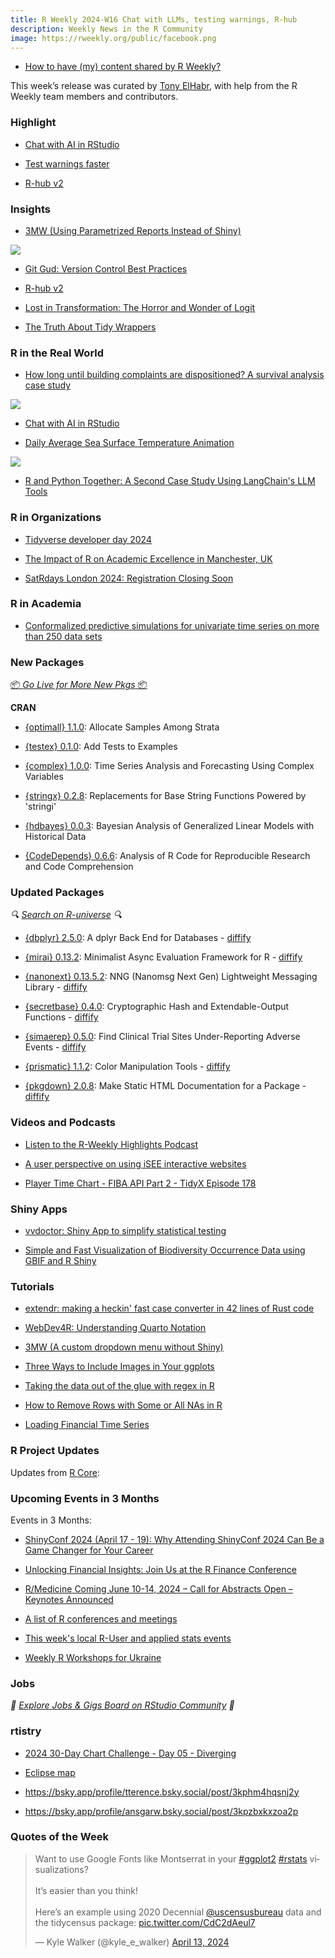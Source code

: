 ```yaml
---
title: R Weekly 2024-W16 Chat with LLMs, testing warnings, R-hub
description: Weekly News in the R Community
image: https://rweekly.org/public/facebook.png
---
```


+ [How to have (my) content shared by R Weekly?](https://github.com/rweekly/rweekly.org#how-to-have-my-content-shared-by-r-weekly)

This week’s release was curated by [Tony ElHabr](https://tonyelhabr.rbind.io/), with help from the R Weekly team members and contributors.

### Highlight

+ [Chat with AI in RStudio](https://blogs.rstudio.com/tensorflow/posts/2024-04-04-chat-with-llms-using-chattr)

+ [Test warnings faster](https://mm218.dev/posts/2024-04-12-testing-expensive-functions/)

+ [R-hub v2](https://blog.r-hub.io/2024/04/11/rhub2/)

### Insights

+ [3MW (Using Parametrized Reports Instead of Shiny)](https://3mw.albert-rapp.de/p/parametrized-reports-instead-of-shiny)

![](https://raw.githubusercontent.com/rweekly/image/master/2024/W16/parameterized-reports.png)

+ [Git Gud: Version Control Best Practices](https://www.appsilon.com/post/git-best-practices)

+ [R-hub v2](https://blog.r-hub.io/2024/04/11/rhub2/)

+ [Lost in Transformation: The Horror and Wonder of Logit](https://www.robertkubinec.com/post/flat_earth/)

+ [The Truth About Tidy Wrappers](https://outsiderdata.netlify.app/posts/2024-04-10-the-truth-about-tidy-wrappers/benchmark_wrappers.html)

### R in the Real World

+ [How long until building complaints are dispositioned? A survival analysis case study](https://www.tidymodels.org/learn/statistics/survival-case-study/)

![](https://raw.githubusercontent.com/rweekly/image/master/2024/W16/building-complaints-nync.png)

+ [Chat with AI in RStudio](https://blogs.rstudio.com/tensorflow/posts/2024-04-04-chat-with-llms-using-chattr)

+ [Daily Average Sea Surface Temperature Animation](https://kieranhealy.org/blog/archives/2024/04/12/daily-average-sea-surface-temperature-animation/)

![](https://raw.githubusercontent.com/rweekly/image/master/2024/W16/daily-global-sea-surface-temp.png)

+ [R and Python Together: A Second Case Study Using LangChain's LLM Tools](https://www.markhw.com/blog/r-py-langchain)

### R in Organizations

+ [Tidyverse developer day 2024](https://www.tidyverse.org/blog/2024/04/tdd-2024/)

+ [The Impact of R on Academic Excellence in Manchester, UK](https://www.r-consortium.org/blog/2024/04/10/the-impact-of-r-on-academic-excellence-in-manchester-uk)

+ [SatRdays London 2024: Registration Closing Soon](https://www.jumpingrivers.com/blog/satrdays-london-2024-registration-closing/)

### R in Academia

+ [Conformalized predictive simulations for univariate time series on more than 250 data sets](https://thierrymoudiki.github.io/blog/2024/04/07/r/conformal-time-series)


### New Packages

<p class="added-hostname"><a href="https://rweekly.org/live" target="_blank" class="externalLink">📦 <i>Go Live for More New Pkgs</i> 📦</a></p>


**CRAN**

+ [{optimall} 1.1.0](https://cran.r-project.org/package=optimall): Allocate Samples Among Strata

+ [{testex} 0.1.0](https://cran.r-project.org/package=testex): Add Tests to Examples

+ [{complex} 1.0.0](https://cran.r-project.org/package=complex): Time Series Analysis and Forecasting Using Complex Variables

+ [{stringx} 0.2.8](https://cran.r-project.org/package=stringx): Replacements for Base String Functions Powered by 'stringi'

+ [{hdbayes} 0.0.3](https://cran.r-project.org/package=hdbayes): Bayesian Analysis of Generalized Linear Models with Historical Data

+ [{CodeDepends} 0.6.6](https://cran.r-project.org/package=CodeDepends): Analysis of R Code for Reproducible Research and Code Comprehension

### Updated Packages

<i>🔍 [Search on R-universe](https://r-universe.dev/search/) 🔍</i>

+ [{dbplyr} 2.5.0](https://www.tidyverse.org/blog/2024/04/dbplyr-2-5-0/): A dplyr Back End for Databases - [diffify](https://diffify.com/R/dbplyr/2.4.0/2.5.0)

+ [{mirai} 0.13.2](https://cran.r-project.org/package=mirai): Minimalist Async Evaluation Framework for R - [diffify](https://diffify.com/R/mirai)

+ [{nanonext} 0.13.5.2](https://cran.r-project.org/package=nanonext): NNG (Nanomsg Next Gen) Lightweight Messaging Library - [diffify](https://diffify.com/R/nanonext)

+ [{secretbase} 0.4.0](https://cran.r-project.org/package=secretbase): Cryptographic Hash and Extendable-Output Functions - [diffify](https://diffify.com/R/secretbase)

+ [{simaerep} 0.5.0](https://www.datisticsblog.com/2024/04/simaerep-v0.5.0/): Find Clinical Trial Sites Under-Reporting Adverse Events - [diffify](https://diffify.com/R/simaerep/0.4.3/0.5.0)

+ [{prismatic} 1.1.2](https://cran.r-project.org/package=prismatic): Color Manipulation Tools - [diffify](https://diffify.com/R/prismatic)

+ [{pkgdown} 2.0.8](https://cran.r-project.org/package=pkgdown): Make Static HTML Documentation for a Package - [diffify](https://diffify.com/R/pkgdown)

### Videos and Podcasts

+ [Listen to the R-Weekly Highlights Podcast](https://serve.podhome.fm/r-weekly-highlights)

+ [A user perspective on using iSEE interactive websites](https://www.youtube.com/watch?v=i5I_mFOsGks)

+ [Player Time Chart - FIBA API Part 2 - TidyX Episode 178](https://www.youtube.com/watch?v=_qHnmxrh36E)

### Shiny Apps

+ [vvdoctor: Shiny App to simplify statistical testing](https://vusaverse.github.io/posts/vvdoctor_alpha_release.html)

+ [Simple and Fast Visualization of Biodiversity Occurrence Data using GBIF and R Shiny](https://geekcologist.wordpress.com/2024/04/09/simple-and-fast-visualization-of-biodiversity-occurrence-data-using-gbif-and-r-shiny/)

### Tutorials

+ [extendr: making a heckin' fast case converter in 42 lines of Rust code](https://extendr.github.io/user-guide/heckin-case-converter.html)

+ [WebDev4R: Understanding Quarto Notation](https://albert-rapp.de/posts/web_dev/08_quarto_notation/08_quarto_notation.html)

+ [3MW (A custom dropdown menu without Shiny)](https://3mw.albert-rapp.de/p/custom-dropdown)

+ [Three Ways to Include Images in Your ggplots](https://albert-rapp.de/posts/ggplot2-tips/27_images/27_images.html)

+ [Taking the data out of the glue with regex in R](https://www.spsanderson.com/steveondata/posts/2024-04-12/index.html)

+ [How to Remove Rows with Some or All NAs in R](https://www.spsanderson.com/steveondata/posts/2024-04-09/index.html)

+ [Loading Financial Time Series](https://datawookie.dev/blog/2024/04/loading-financial-time-series/)


<!--<div class="post-more-begin></div><div class="post-more-end"></div>-->

### R Project Updates

Updates from [R Core](http://developer.r-project.org/blosxom.cgi/R-devel/NEWS):


### Upcoming Events in 3 Months

Events in 3 Months:

+ [ShinyConf 2024 (April 17 - 19): Why Attending ShinyConf 2024 Can Be a Game Changer for Your Career](https://www.appsilon.com/post/shinyconf2024-career-game-changer)

+ [Unlocking Financial Insights: Join Us at the R Finance Conference](https://www.r-consortium.org/blog/2024/04/04/unlocking-financial-insights-join-us-at-the-r-finance-conference)

+ [R/Medicine Coming June 10-14, 2024 – Call for Abstracts Open – Keynotes Announced](https://www.r-consortium.org/events/2024/04/05/r-medicine-coming-june-10-14-2024)

+ [A list of R conferences and meetings](https://jumpingrivers.github.io/meetingsR/events.html)

+ [This week's local R-User and applied stats events](https://community.rstudio.com/c/irl)

+ [Weekly R Workshops for Ukraine](https://sites.google.com/view/dariia-mykhailyshyna/main/r-workshops-for-ukraine)


### Jobs

<i>💼 [Explore Jobs & Gigs Board on RStudio Community](https://community.rstudio.com/c/jobs/) 💼</i>

### rtistry

+ [2024 30-Day Chart Challenge - Day 05 - Diverging](https://observablehq.com/@hrbrmstr/2024-30-day-chart-challenge-day-4-diverging)

+ [Eclipse map](https://r.iresmi.net/posts/2024/eclipse/index.html)

+ <https://bsky.app/profile/tterence.bsky.social/post/3kphm4hqsnj2y>

+ <https://bsky.app/profile/ansgarw.bsky.social/post/3kpzbxkxzoa2p>

### Quotes of the Week

<blockquote class="twitter-tweet"><p lang="en" dir="ltr">Want to use Google Fonts like Montserrat in your <a href="https://twitter.com/hashtag/ggplot2?src=hash&amp;ref_src=twsrc%5Etfw">#ggplot2</a> <a href="https://twitter.com/hashtag/rstats?src=hash&amp;ref_src=twsrc%5Etfw">#rstats</a> visualizations?<br><br>It’s easier than you think!<br><br>Here’s an example using 2020 Decennial <a href="https://twitter.com/uscensusbureau?ref_src=twsrc%5Etfw">@uscensusbureau</a> data and the tidycensus package: <a href="https://t.co/CdC2dAeul7">pic.twitter.com/CdC2dAeul7</a></p>&mdash; Kyle Walker (@kyle_e_walker) <a href="https://twitter.com/kyle_e_walker/status/1779154405729743060?ref_src=twsrc%5Etfw">April 13, 2024</a></blockquote> <script async src="https://platform.twitter.com/widgets.js" charset="utf-8"></script> 
